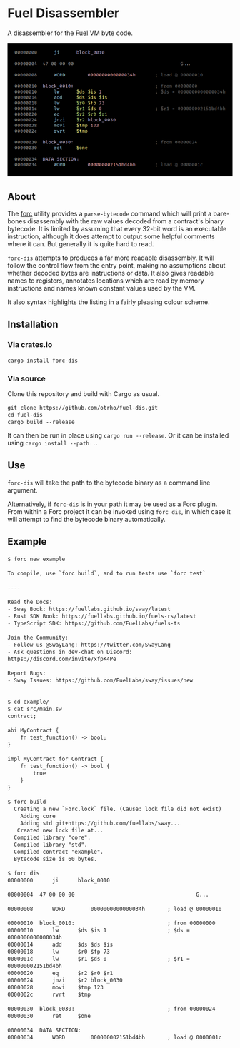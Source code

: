# Fuel Disassembler

A disassembler for the [Fuel](https://github.com/FuelLabs) VM byte code.

![Nice Colours](https://raw.githubusercontent.com/otrho/fuel-dis/main/dis.png)

## About

The [forc](https://github.com/FuelLabs/sway/tree/master/forc) utility provides a `parse-bytecode` command which will print a bare-bones disassembly with
the raw values decoded from a contract's binary bytecode. It is limited by assuming that every
32-bit word is an executable instruction, although it does attempt to output some helpful comments
where it can. But generally it is quite hard to read.

`forc-dis` attempts to produces a far more readable disassembly. It will follow the control flow
from the entry point, making no assumptions about whether decoded bytes are instructions or data.
It also gives readable names to registers, annotates locations which are read by memory instructions
and names known constant values used by the VM.

It also syntax highlights the listing in a fairly pleasing colour scheme.

## Installation

### Via crates.io

```console
cargo install forc-dis
```

### Via source

Clone this repository and build with Cargo as usual.

```console
git clone https://github.com/otrho/fuel-dis.git
cd fuel-dis
cargo build --release
```

It can then be run in place using `cargo run --release`. Or it can be installed using `cargo
install --path .`.

## Use

`forc-dis` will take the path to the bytecode binary as a command line argument.

Alternatively, if `forc-dis` is in your path it may be used as a Forc plugin. From within a Forc
project it can be invoked using `forc dis`, in which case it will attempt to find the bytecode
binary automatically.

## Example

```console
$ forc new example

To compile, use `forc build`, and to run tests use `forc test`

----

Read the Docs:
- Sway Book: https://fuellabs.github.io/sway/latest
- Rust SDK Book: https://fuellabs.github.io/fuels-rs/latest
- TypeScript SDK: https://github.com/FuelLabs/fuels-ts

Join the Community:
- Follow us @SwayLang: https://twitter.com/SwayLang
- Ask questions in dev-chat on Discord: https://discord.com/invite/xfpK4Pe

Report Bugs:
- Sway Issues: https://github.com/FuelLabs/sway/issues/new


$ cd example/
$ cat src/main.sw
contract;

abi MyContract {
    fn test_function() -> bool;
}

impl MyContract for Contract {
    fn test_function() -> bool {
        true
    }
}

$ forc build
  Creating a new `Forc.lock` file. (Cause: lock file did not exist)
    Adding core
    Adding std git+https://github.com/fuellabs/sway...
   Created new lock file at...
  Compiled library "core".
  Compiled library "std".
  Compiled contract "example".
  Bytecode size is 60 bytes.

$ forc dis
00000000      ji      block_0010

00000004  47 00 00 00                                      G...

00000008      WORD        0000000000000034h       ; load @ 00000010

00000010  block_0010:                             ; from 00000000
00000010      lw      $ds $is 1                   ; $ds = 0000000000000034h
00000014      add     $ds $ds $is
00000018      lw      $r0 $fp 73
0000001c      lw      $r1 $ds 0                   ; $r1 = 000000002151bd4bh
00000020      eq      $r2 $r0 $r1
00000024      jnzi    $r2 block_0030
00000028      movi    $tmp 123
0000002c      rvrt    $tmp

00000030  block_0030:                             ; from 00000024
00000030      ret     $one

00000034  DATA SECTION:
00000034      WORD        000000002151bd4bh       ; load @ 0000001c
```
